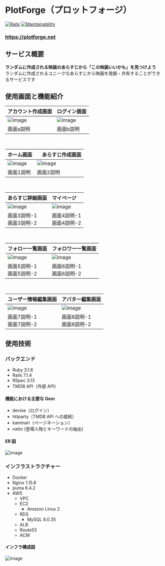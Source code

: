 # PlotForge（プロットフォージ）

[![Rails](https://img.shields.io/badge/Rails-v6.1.6-%23a72332)](https://rubygems.org/gems/rails/versions/6.1.6)
[![Maintainability](https://api.codeclimate.com/v1/badges/d31e5fff03ec3ea494fa/maintainability)](https://codeclimate.com/github/maixhashi/plotforge/maintainability)

### **https://plotforge.net**

## サービス概要
**ランダムに作成される映画のあらすじから「この映画いいかも」を見つけよう**
<br>
ランダムに作成されるユニークなあらすじから映画を発掘・共有することができるサービスです

## 使用画面と機能紹介

| アカウント作成画面                                                         | ログイン画面                                                                                             |
| :------------------------------------------------------------------- | :----------------------------------------------------------------------------------------------------- |
| ![image](https://github.com/user-attachments/assets/b3b0623f-0a2c-43f6-be0f-fe0eab8635c8) |![image](https://github.com/user-attachments/assets/1d05126b-5e1a-44b5-8698-3d881a4e7481)|
| 画面a説明              | 画面b説明 |

<br>

| ホーム画面                                                         |　あらすじ作成画面                                                                                             |
| :------------------------------------------------------------------- | :----------------------------------------------------------------------------------------------------- |
| ![image](https://github.com/user-attachments/assets/f0222456-d72a-45f7-98f4-03ddca57d7e3)|![image](https://github.com/user-attachments/assets/e1f4741e-65af-46c7-9e36-2c03f13637f8)|
| 画面1説明              | 画面2説明 |

<br>

| あらすじ詳細画面                                                                                                                | マイページ                                                                                                        |
| :------------------------------------------------------------------------------------------------------------------------- | :-------------------------------------------------------------------------------------------------------------------------- |
| ![image](https://github.com/user-attachments/assets/70cd0c80-edd2-4906-9858-e08992772459)| ![image](https://github.com/user-attachments/assets/fda73824-65f5-4611-a482-5fef6589b15a)|
|画面3説明-1<br>画面3説明-2 | 画面4説明-1<br>画面4説明-2 |

<br>

| フォロー一覧画面                                                                                                                | フォロワー一覧画面                                                                                                        |
| :------------------------------------------------------------------------------------------------------------------------- | :-------------------------------------------------------------------------------------------------------------------------- |
| ![image](https://github.com/user-attachments/assets/61fa8677-8493-45c9-955d-87733e2157b6)| ![image](https://github.com/user-attachments/assets/cc8b3ab9-898b-443c-9d04-ac31cd6ab832) |
|画面5説明-1<br>画面5説明-2 | 画面6説明-1<br>画面6説明-2 |

<br>

| ユーザー情報編集画面                                                                                                                | アバター編集画面                                                                                                        |
| :------------------------------------------------------------------------------------------------------------------------- | :-------------------------------------------------------------------------------------------------------------------------- |
| ![image](https://github.com/user-attachments/assets/a197b5cb-2873-4a86-8e85-b3c99dfcdcd7)|![image](https://github.com/user-attachments/assets/f0f9cb0b-bc35-4afc-b923-f820eab6db6d)|
|画面7説明-1<br>画面7説明-2 | 画面8説明-1<br>画面8説明-2 |


## 使用技術

### バックエンド

- Ruby 3.1.6
- Rails 7.1.4
- RSpec 3.13
- TMDB API（外部 API）

#### 機能における主要な Gem

- devise（ログイン）
- httparty（TMDB API への接続）
- kaminari（ページネーション）
- natto (登場人物とキーワードの抽出)

#### ER 図
![image](https://github.com/user-attachments/assets/9a2c1be4-8dc9-42d5-b70c-52ba370647a1)


### インフラストラクチャー

- Docker
- Nginx 1.15.8
- puma 6.4.2
- AWS
  - VPC
  - EC2
    - Amazon Linux 2
  - RDS
    - MySQL 8.0.35
  - ALB
  - Route53
  - ACM

#### インフラ構成図
![image](https://github.com/user-attachments/assets/e57016a5-ee32-4561-8b7f-9c21f9ffa0b6)
